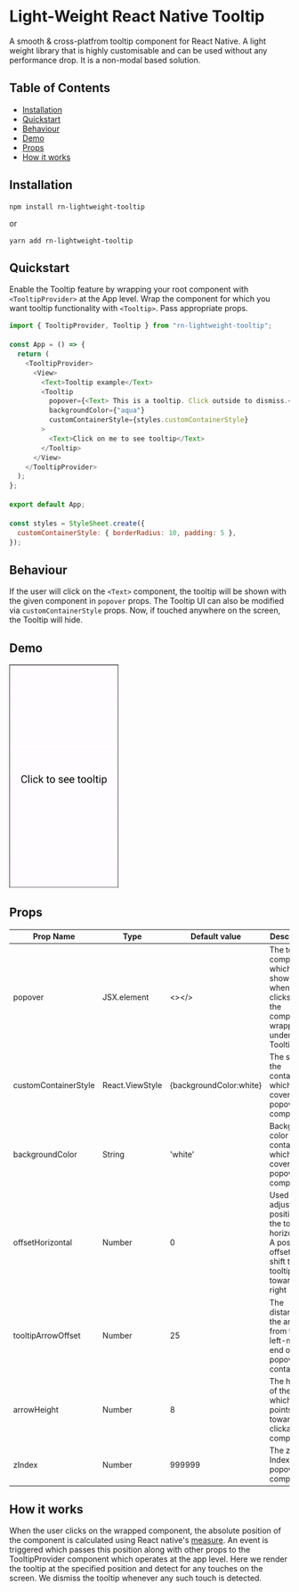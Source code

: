 # Light-Weight React Native Tooltip

A smooth & cross-platfrom tooltip component for React Native. A light weight library that is highly customisable and can be used without any performance drop. It is a non-modal based solution.

## Table of Contents

- [Installation](#installation)
- [Quickstart](#quickstart)
- [Behaviour](#behaviour)
- [Demo](#demo)
- [Props](#props)
- [How it works](#how-it-works)

## Installation

```console
npm install rn-lightweight-tooltip
```

or

```console
yarn add rn-lightweight-tooltip
```

## Quickstart

Enable the Tooltip feature by wrapping your root component with `<TooltipProvider>` at the App level.
Wrap the component for which you want tooltip functionality with `<Tooltip>`. Pass appropriate props.

```javascript
import { TooltipProvider, Tooltip } from "rn-lightweight-tooltip";

const App = () => {
  return (
    <TooltipProvider>
      <View>
        <Text>Tooltip example</Text>
        <Tooltip
          popover={<Text> This is a tooltip. Click outside to dismiss.</Text>}
          backgroundColor={"aqua"}
          customContainerStyle={styles.customContainerStyle}
        >
          <Text>Click on me to see tooltip</Text>
        </Tooltip>
      </View>
    </TooltipProvider>
  );
};

export default App;

const styles = StyleSheet.create({
  customContainerStyle: { borderRadius: 10, padding: 5 },
});
```

## Behaviour

If the user will click on the `<Text>` component, the tooltip will be shown with the given component in `popover` props.
The Tooltip UI can also be modified via `customContainerStyle` props.
Now, if touched anywhere on the screen, the Tooltip will hide.

## Demo

 <img height ="400" src="example.gif" />

## Props

| Prop Name            | Type            | Default value           | Description                                                                                                         |
| -------------------- | --------------- | ----------------------- | ------------------------------------------------------------------------------------------------------------------- |
| popover              | JSX.element     | <></>                   | The tooltip component which is shown when user clicks on the component wrapped under Tooltip.                       |
| customContainerStyle | React.ViewStyle | {backgroundColor:white} | The style of the container which covers the popover component                                                       |
| backgroundColor      | String          | 'white'                 | Background color of the container which covers the popover component                                                |
| offsetHorizontal     | Number          | 0                       | Used to adjust the position of the tooltip horizontally. A positive offset will shift the tooltip towards the right |
| tooltipArrowOffset   | Number          | 25                      | The distance of the arrow from the left-most end of the popover container                                           |
| arrowHeight          | Number          | 8                       | The height of the arrow which points towards the clickable component.                                               |
| zIndex               | Number          | 999999                  | The z-Index of the popover component                                                                                |

## How it works

When the user clicks on the wrapped component, the absolute position of the component is calculated using React native's [measure](https://facebook.github.io/react-native/docs/direct-manipulation.html#measurecallback). An event is triggered which passes this position along with other props to the TooltipProvider component which operates at the app level. Here we render the tooltip at the specified position and detect for any touches on the screen. We dismiss the tooltip whenever any such touch is detected.
